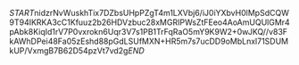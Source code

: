 $START$nidzrNvWuskhTix7DZbsUHpPZgT4m1LXVbj6/iJ0iYXbvH0lMpSdCQW9T94IKRKA3cC1Kfuuz2b26HDVzbuc28xMGRIPWsZtFEeo4AoAmUQUlGMr4pAbk8KiqId1rV7P0vxrokn6Uqr3V7s1PB1TrFqRaO5mY9K9W2+0wJKQ//v83FkAWhDPei48Fa05zEshd88pGdLSUfMXN+HR5m7s7ucDD9oMbLnxl71SDUMkUP/VxmgB7B62D54pzVt7vd2g$END$
